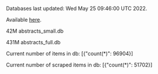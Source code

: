 Databases last updated: Wed May 25 09:46:00 UTC 2022. 

Available [here](https://github.com/cbeauhilton/ash-db/releases).


42M	abstracts_small.db

431M	abstracts_full.db

Current number of items in db:
[{"count(*)": 96904}]

Current number of scraped items in db:
[{"count(*)": 51702}]
